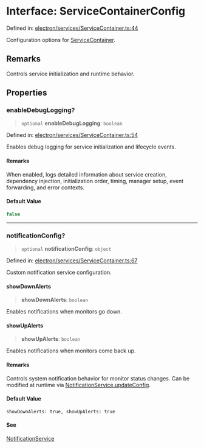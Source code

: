 # Interface: ServiceContainerConfig

Defined in: [electron/services/ServiceContainer.ts:44](https://github.com/Nick2bad4u/Uptime-Watcher/blob/8a1973382d5fe14c52996ecda381894eb7ecd4a6/electron/services/ServiceContainer.ts#L44)

Configuration options for [ServiceContainer](../classes/ServiceContainer.md).

## Remarks

Controls service initialization and runtime behavior.

## Properties

### enableDebugLogging?

> `optional` **enableDebugLogging**: `boolean`

Defined in: [electron/services/ServiceContainer.ts:54](https://github.com/Nick2bad4u/Uptime-Watcher/blob/8a1973382d5fe14c52996ecda381894eb7ecd4a6/electron/services/ServiceContainer.ts#L54)

Enables debug logging for service initialization and lifecycle events.

#### Remarks

When enabled, logs detailed information about service creation, dependency injection,
initialization order, timing, manager setup, event forwarding, and error contexts.

#### Default Value

```ts
false
```

***

### notificationConfig?

> `optional` **notificationConfig**: `object`

Defined in: [electron/services/ServiceContainer.ts:67](https://github.com/Nick2bad4u/Uptime-Watcher/blob/8a1973382d5fe14c52996ecda381894eb7ecd4a6/electron/services/ServiceContainer.ts#L67)

Custom notification service configuration.

#### showDownAlerts

> **showDownAlerts**: `boolean`

Enables notifications when monitors go down.

#### showUpAlerts

> **showUpAlerts**: `boolean`

Enables notifications when monitors come back up.

#### Remarks

Controls system notification behavior for monitor status changes.
Can be modified at runtime via [NotificationService.updateConfig](../../notifications/NotificationService/classes/NotificationService.md#updateconfig).

#### Default Value

`` showDownAlerts: true, showUpAlerts: true ``

#### See

[NotificationService](../../notifications/NotificationService/classes/NotificationService.md)

